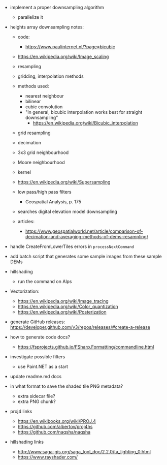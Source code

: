 ﻿- implement a proper downsampling algorithm
    - parallelize it

- heights array downsampling notes:
    - code: 
        - https://www.paulinternet.nl/?page=bicubic
    - https://en.wikipedia.org/wiki/Image_scaling
    - resampling
    - gridding, interpolation methods
    - methods used: 
        - nearest neighbour
        - bilinear
        - cubic convolution
        - "In general, bicubic interpolation works best for straight downsampling"
            - https://en.wikipedia.org/wiki/Bicubic_interpolation
    - grid resampling
    - decimation
    - 3x3 grid neighbourhood
    - Moore neighbourhood
    - kernel
    - https://en.wikipedia.org/wiki/Supersampling
    - low pass/high pass filters
        - Geospatial Analysis, p. 175

    - searches
        digital elevation model downsampling
        
    - articles:
        - https://www.geospatialworld.net/article/comparison-of-decimation-and-averaging-methods-of-dems-resampling/

- handle CreateFromLowerTiles errors in `processNextCommand`

- add batch script that generates some sample images from these sample DEMs

- hillshading
    - run the command on Alps

- Vectorization: 
    - https://en.wikipedia.org/wiki/Image_tracing
    - https://en.wikipedia.org/wiki/Color_quantization
    - https://en.wikipedia.org/wiki/Posterization

- generate GitHub releases: https://developer.github.com/v3/repos/releases/#create-a-release

- how to generate code docs?
    - https://fsprojects.github.io/FSharp.Formatting/commandline.html

- investigate possible filters
    - use Paint.NET as a start
    
- update readme.md docs

- in what format to save the shaded tile PNG metadata?  
    - extra sidecar file?
    - extra PNG chunk?

- proj4 links
    - https://en.wikibooks.org/wiki/PROJ.4
    - https://github.com/albertov/proj4hs
    - https://github.com/naqsha/naqsha
- hillshading links
    - http://www.saga-gis.org/saga_tool_doc/2.2.0/ta_lighting_0.html
    - https://www.rayshader.com/